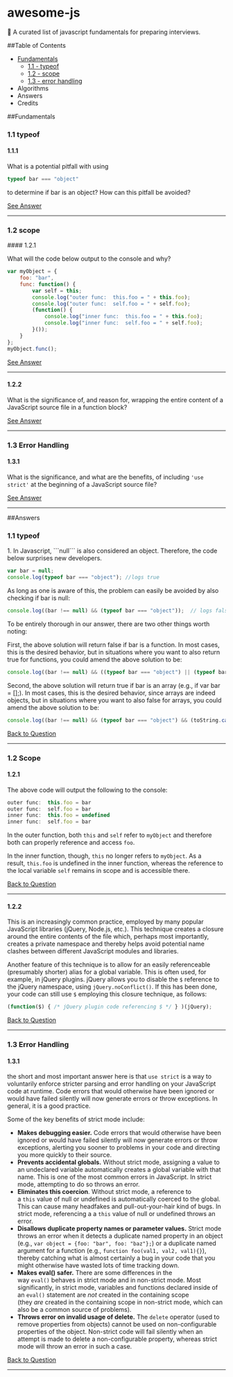 # awesome-js
🦄 A curated list of javascript fundamentals for preparing interviews.

##Table of Contents
- [Fundamentals](#fundamentals)
    - [1.1 - typeof](#1.1)
    - [1.2 - scope](#1.2)
    - [1.3 - error handling](#1.3)
- Algorithms
- Answers
- Credits

##Fundamentals
### 1.1 typeof  <a name='1.1'/>

<a name='1.1.1'/>

#### 1.1.1

What is a potential pitfall with using 

```javascript
typeof bar === "object" 
```
to determine if bar is an object? How can this pitfall be avoided?

[See Answer](#a1.1.1)

-----

### 1.2 scope <a name='1.2'/>

<a name='1.2.1'/>
#### 1.2.1

What will the code below output to the console and why?

```javascript
var myObject = {
    foo: "bar",
    func: function() {
        var self = this;
        console.log("outer func:  this.foo = " + this.foo);
        console.log("outer func:  self.foo = " + self.foo);
        (function() {
            console.log("inner func:  this.foo = " + this.foo);
            console.log("inner func:  self.foo = " + self.foo);
        }());
    }
};
myObject.func();
```

[See Answer](#a1.2.1)

------

<a name='1.2.2'/>

#### 1.2.2

What is the significance of, and reason for, wrapping the entire content of a JavaScript source file in a function block?

[See Answer](#a1.2.2)

-----

### 1.3 Error Handling <a name='1.3'/>

<a name='1.3.1'/>

#### 1.3.1

What is the significance, and what are the benefits, of including `'use strict'` at the beginning of a JavaScript source file?

[See Answer](#a1.3.1)

-----------


##Answers

### 1.1 typeof

<a name='a1.1.1'/>
1. In Javascript, ```null``` is also considered an object. Therefore, the code below surprises new developers.

```javascript
var bar = null;
console.log(typeof bar === "object"); //logs true
```

As long as one is aware of this, the problem can easily be avoided by also checking if bar is null:

````javascript
console.log((bar !== null) && (typeof bar === "object"));  // logs false
````

To be entirely thorough in our answer, there are two other things worth noting:

First, the above solution will return false if bar is a function. In most cases, this is the desired behavior, but in situations where you want to also return true for functions, you could amend the above solution to be:

```javascript
console.log((bar !== null) && ((typeof bar === "object") || (typeof bar === "function")));
```

Second, the above solution will return true if bar is an array (e.g., if var bar = [];). In most cases, this is the desired behavior, since arrays are indeed objects, but in situations where you want to also false for arrays, you could amend the above solution to be:

```javascript
console.log((bar !== null) && (typeof bar === "object") && (toString.call(bar) !== "[object Array]"));
```
[Back to Question](#1.1.1)

-------

### 1.2 Scope

<a name='a1.2.1'/>

#### 1.2.1

The above code will output the following to the console:

```javascript
outer func:  this.foo = bar
outer func:  self.foo = bar
inner func:  this.foo = undefined
inner func:  self.foo = bar
```

In the outer function, both `this` and `self` refer to `myObject` and therefore both can properly reference and access `foo`.

In the inner function, though, `this` no longer refers to `myObject`. As a result, `this.foo` is undefined in the inner function, whereas the reference to the local variable `self` remains in scope and is accessible there.

[Back to Question](#1.2.1)

---------

<a name='a1.2.2'/>

#### 1.2.2

This is an increasingly common practice, employed by many popular JavaScript libraries (jQuery, Node.js, etc.). This technique creates a closure around the entire contents of the file which, perhaps most importantly, creates a private namespace and thereby helps avoid potential name clashes between different JavaScript modules and libraries.

Another feature of this technique is to allow for an easily referenceable (presumably shorter) alias for a global variable. This is often used, for example, in jQuery plugins. jQuery allows you to disable the `$` reference to the jQuery namespace, using `jQuery.noConflict()`. If this has been done, your code can still use `$` employing this closure technique, as follows:

```javascript
(function($) { /* jQuery plugin code referencing $ */ } )(jQuery);
```

[Back to Question](#1.2.2)

----------

### 1.3 Error Handling

<a name='a1.3.1'/>

#### 1.3.1

the short and most important answer here is that `use strict` is a way to voluntarily enforce stricter parsing and error handling on your JavaScript code at runtime. Code errors that would otherwise have been ignored or would have failed silently will now generate errors or throw exceptions. In general, it is a good practice.

Some of the key benefits of strict mode include:

- **Makes debugging easier.** Code errors that would otherwise have been ignored or would have failed silently will now generate errors or throw exceptions, alerting you sooner to problems in your code and directing you more quickly to their source.
- **Prevents accidental globals.** Without strict mode, assigning a value to an undeclared variable automatically creates a global variable with that name. This is one of the most common errors in JavaScript. In strict mode, attempting to do so throws an error.
- **Eliminates this coercion**. Without strict mode, a reference to a `this` value of null or undefined is automatically coerced to the global. This can cause many headfakes and pull-out-your-hair kind of bugs. In strict mode, referencing a a `this` value of null or undefined throws an error.
- **Disallows duplicate property names or parameter values.** Strict mode throws an error when it detects a duplicate named property in an object (e.g., `var object = {foo: "bar", foo: "baz"};`) or a duplicate named argument for a function (e.g., `function foo(val1, val2, val1){}`), thereby catching what is almost certainly a bug in your code that you might otherwise have wasted lots of time tracking down.
- **Makes eval() safer.** There are some differences in the way `eval()` behaves in strict mode and in non-strict mode. Most significantly, in strict mode, variables and functions declared inside of an `eval()` statement are *not* created in the containing scope (they *are* created in the containing scope in non-strict mode, which can also be a common source of problems).
- **Throws error on invalid usage of delete.** The `delete` operator (used to remove properties from objects) cannot be used on non-configurable properties of the object. Non-strict code will fail silently when an attempt is made to delete a non-configurable property, whereas strict mode will throw an error in such a case.

[Back to Question](#1.3.1)

------



